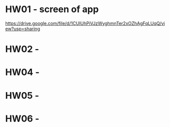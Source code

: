 # HW01 - screen of app

https://drive.google.com/file/d/1CUIUhPiVJzWyghmnTer2xOZhAgFqLUqQ/view?usp=sharing

# HW02 -

# HW04 -

# HW05 -

# HW06 -
